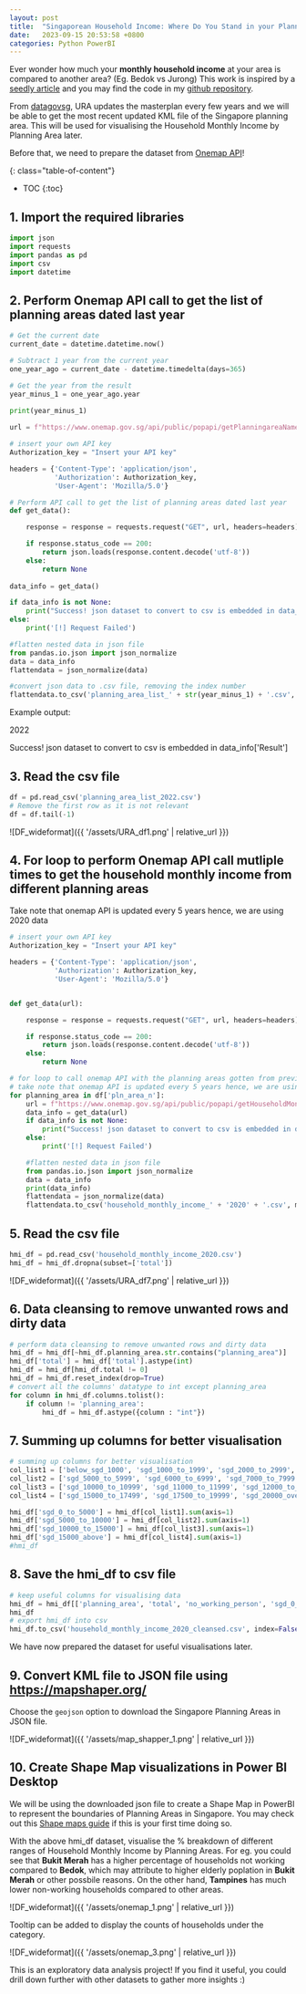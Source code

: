 ```yaml
---
layout: post
title:  "Singaporean Household Income: Where Do You Stand in your Planning Area?"
date:   2023-09-15 20:53:58 +0800
categories: Python PowerBI
---
```


Ever wonder how much your **monthly household income** at your area is compared to another area? (Eg. Bedok vs Jurong) This work is inspired by a [seedly article][seedlyarticle] and you may find the code in my [github repository][gitrepo].

From [datagovsg][datagovsg], URA updates the masterplan every few years and we will be able to get the most recent updated KML file of the Singapore planning area. This will be used for visualising the Household Monthly Income by Planning Area later.

Before that, we need to prepare the dataset from [Onemap API][onemapapi]!

{: class="table-of-content"}
* TOC
{:toc}

## 1. Import the required libraries
```python
import json
import requests
import pandas as pd
import csv
import datetime
```
## 2. Perform Onemap API call to get the list of planning areas dated last year
```python
# Get the current date
current_date = datetime.datetime.now()

# Subtract 1 year from the current year
one_year_ago = current_date - datetime.timedelta(days=365)

# Get the year from the result
year_minus_1 = one_year_ago.year

print(year_minus_1)
      
url = f"https://www.onemap.gov.sg/api/public/popapi/getPlanningareaNames?year={year_minus_1}"

# insert your own API key
Authorization_key = "Insert your API key"

headers = {'Content-Type': 'application/json',
           'Authorization': Authorization_key,
           'User-Agent': 'Mozilla/5.0'}

# Perform API call to get the list of planning areas dated last year
def get_data():

    response = response = requests.request("GET", url, headers=headers)

    if response.status_code == 200:
        return json.loads(response.content.decode('utf-8'))
    else:
        return None
    
data_info = get_data()

if data_info is not None:
    print("Success! json dataset to convert to csv is embedded in data_info['Result']")   
else:
    print('[!] Request Failed')

#flatten nested data in json file
from pandas.io.json import json_normalize
data = data_info
flattendata = json_normalize(data)

#convert json data to .csv file, removing the index number
flattendata.to_csv('planning_area_list_' + str(year_minus_1) + '.csv', index=False)
```
Example output:

2022

Success! json dataset to convert to csv is embedded in data_info['Result']

## 3. Read the csv file
```python
df = pd.read_csv('planning_area_list_2022.csv')
# Remove the first row as it is not relevant
df = df.tail(-1) 
```
![DF_wideformat]({{ '/assets/URA_df1.png' | relative_url }}) 

## 4. For loop to perform Onemap API call mutliple times to get the household monthly income from different planning areas
Take note that onemap API is updated every 5 years hence, we are using 2020 data
```python
# insert your own API key
Authorization_key = "Insert your API key"

headers = {'Content-Type': 'application/json',
           'Authorization': Authorization_key,
           'User-Agent': 'Mozilla/5.0'}


def get_data(url):

    response = response = requests.request("GET", url, headers=headers)

    if response.status_code == 200:
        return json.loads(response.content.decode('utf-8'))
    else:
        return None

# for loop to call onemap API with the planning areas gotten from previous list   
# take note that onemap API is updated every 5 years hence, we are using 2020 data
for planning_area in df['pln_area_n']:
    url = f"https://www.onemap.gov.sg/api/public/popapi/getHouseholdMonthlyIncomeWork?planningArea={planning_area}&year=2020"
    data_info = get_data(url)
    if data_info is not None:
        print("Success! json dataset to convert to csv is embedded in data_info['Result']")   
    else:
        print('[!] Request Failed')

    #flatten nested data in json file
    from pandas.io.json import json_normalize
    data = data_info
    print(data_info)
    flattendata = json_normalize(data)
    flattendata.to_csv('household_monthly_income_' + '2020' + '.csv', mode='a' , index=False)
```

## 5. Read the csv file
```python
hmi_df = pd.read_csv('household_monthly_income_2020.csv')
hmi_df = hmi_df.dropna(subset=['total'])
```
![DF_wideformat]({{ '/assets/URA_df7.png' | relative_url }}) 

## 6. Data cleansing to remove unwanted rows and dirty data
```python
# perform data cleansing to remove unwanted rows and dirty data
hmi_df = hmi_df[~hmi_df.planning_area.str.contains("planning_area")]
hmi_df['total'] = hmi_df['total'].astype(int)
hmi_df = hmi_df[hmi_df.total != 0]
hmi_df = hmi_df.reset_index(drop=True)
# convert all the columns' datatype to int except planning_area
for column in hmi_df.columns.tolist():
    if column != 'planning_area':
        hmi_df = hmi_df.astype({column : "int"})
```

## 7. Summing up columns for better visualisation
```python
# summing up columns for better visualisation
col_list1 = ['below_sgd_1000', 'sgd_1000_to_1999', 'sgd_2000_to_2999', 'sgd_3000_to_3999', 'sgd_4000_to_4999']
col_list2 = ['sgd_5000_to_5999', 'sgd_6000_to_6999', 'sgd_7000_to_7999', 'sgd_8000_to_8999', 'sgd_9000_to_9999']
col_list3 = ['sgd_10000_to_10999', 'sgd_11000_to_11999', 'sgd_12000_to_12999', 'sgd_13000_to_13999', 'sgd_14000_to_14999']
col_list4 = ['sgd_15000_to_17499', 'sgd_17500_to_19999', 'sgd_20000_over']

hmi_df['sgd_0_to_5000'] = hmi_df[col_list1].sum(axis=1)
hmi_df['sgd_5000_to_10000'] = hmi_df[col_list2].sum(axis=1)
hmi_df['sgd_10000_to_15000'] = hmi_df[col_list3].sum(axis=1)
hmi_df['sgd_15000_above'] = hmi_df[col_list4].sum(axis=1)
#hmi_df
```

## 8. Save the hmi_df to csv file
```python
# keep useful columns for visualising data
hmi_df = hmi_df[['planning_area', 'total', 'no_working_person', 'sgd_0_to_5000', 'sgd_5000_to_10000', 'sgd_10000_to_15000', 'sgd_15000_above']]
hmi_df
# export hmi_df into csv
hmi_df.to_csv('household_monthly_income_2020_cleansed.csv', index=False)
```
We have now prepared the dataset for useful visualisations later.

## 9. Convert KML file to JSON file using https://mapshaper.org/
Choose the `geojson` option to download the Singapore Planning Areas in JSON file.

![DF_wideformat]({{ '/assets/map_shapper_1.png' | relative_url }}) 

## 10. Create Shape Map visualizations in Power BI Desktop
We will be using the downloaded json file to create a Shape Map in PowerBI to represent the boundaries of Planning Areas in Singapore. You may check out this [Shape maps guide][shapemap] if this is your first time doing so.

With the above hmi_df dataset, visualise the % breakdown of different ranges of Household Monthly Income by Planning Areas. For eg. you could see that **Bukit Merah** has a higher percentage of households not working compared to **Bedok**, which may attribute to higher elderly poplation in **Bukit Merah** or other possbile reasons. On the other hand, **Tampines** has much lower non-working households compared to other areas.

![DF_wideformat]({{ '/assets/onemap_1.png' | relative_url }})

Tooltip can be added to display the counts of households under the category.

![DF_wideformat]({{ '/assets/onemap_3.png' | relative_url }}) 

This is an exploratory data analysis project! If you find it useful, you could drill down further with other datasets to gather more insights :)

[datagovsg]: https://beta.data.gov.sg/collections?query=planning%20area
[gitrepo]: https://github.com/wjang96/onemap-sg
[seedlyarticle]: https://blog.seedly.sg/median-singaporean-household-income-stand/
[onemapapi]: https://www.onemap.gov.sg/apidocs/apidocs
[shapemap]: https://learn.microsoft.com/en-us/power-bi/visuals/desktop-shape-map
